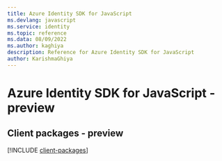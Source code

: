```yaml
---
title: Azure Identity SDK for JavaScript
ms.devlang: javascript
ms.service: identity
ms.topic: reference
ms.data: 08/09/2022
ms.author: kaghiya
description: Reference for Azure Identity SDK for JavaScript
author: KarishmaGhiya
---
```

# Azure Identity SDK for JavaScript - preview

## Client packages - preview
[!INCLUDE [client-packages](identity-client-index.md)]